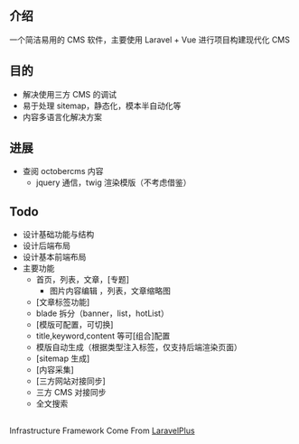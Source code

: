 ## 介绍
一个简洁易用的 CMS 软件，主要使用 Laravel + Vue 进行项目构建现代化 CMS

## 目的
- 解决使用三方 CMS 的调试
- 易于处理 sitemap，静态化，模本半自动化等
- 内容多语言化解决方案




## 进展
- 查阅 octobercms 内容
    - jquery 通信，twig 渲染模版（不考虑借鉴）

## Todo
- 设计基础功能与结构
- 设计后端布局
- 设计基本前端布局
- 主要功能
    - 首页，列表，文章，[专题]
        - 图片内容编辑 ，列表，文章缩略图
    - [文章标签功能]
    - blade 拆分（banner，list，hotList）
    - [模版可配置，可切换]
    - title,keyword,content 等可[组合]配置
    - 模版自动生成（根据类型注入标签，仅支持后端渲染页面）
    - [sitemap 生成]
    - [内容采集]
    - [三方网站对接同步]
    - 三方 CMS 对接同步
    - 全文搜索

## 
Infrastructure Framework Come From [LaravelPlus](https://github.com/ElapseAnnals/LaravelPlus)

